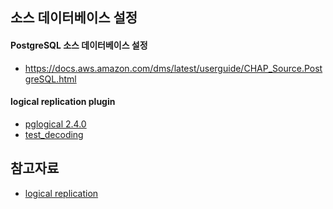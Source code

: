 ## 소스 데이터베이스 설정 ##

#### PostgreSQL 소스 데이터베이스 설정 ####

* https://docs.aws.amazon.com/dms/latest/userguide/CHAP_Source.PostgreSQL.html


  
#### logical replication plugin ####  

* [pglogical 2.4.0](https://www.postgresql.org/about/news/pglogical-240-now-available-2284/)
* [test_decoding](https://www.enterprisedb.com/edb-docs/d/postgresql/reference/manual/11.7/test-decoding.html)


## 참고자료 ##

* [logical replication](https://medium.com/@ramesh.esl/change-data-capture-cdc-in-postgresql-7dee2d467d1b)
